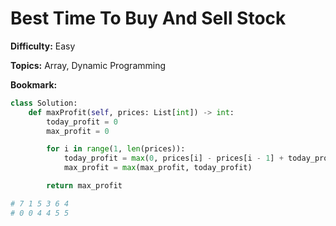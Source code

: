 # Best Time To Buy And Sell Stock

**Difficulty:** Easy

**Topics:** Array, Dynamic Programming

**Bookmark:**

```python
class Solution:
    def maxProfit(self, prices: List[int]) -> int:
        today_profit = 0
        max_profit = 0

        for i in range(1, len(prices)):
            today_profit = max(0, prices[i] - prices[i - 1] + today_profit)
            max_profit = max(max_profit, today_profit)

        return max_profit

# 7 1 5 3 6 4
# 0 0 4 4 5 5
```
